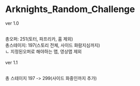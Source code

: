 # Arknights_Random_Challenge

ver 1.0<br><br>

총오퍼: 251(토터, 파프리카, 훔 제외)<br>
총스테이지: 197(스토리 전체, 사이드 화람지심까지)<br>
  ㄴ 지정된오퍼로 해야하는 맵, 영상맵 제외
<br><br>
ver 1.1<br><br>

총 스테이지 197 -> 299(사이드 화중인까지 추가)
